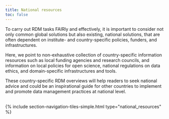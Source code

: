 ```yaml
---
title: National resources
toc: false
---
```


To carry out RDM tasks FAIRly and effectively, it is important to consider not only common global solutions but also existing, national solutions, that are often dependent on institute- and country-specific policies, funders, and infrastructures.

Here, we point to non-exhaustive collection of country-specific information resources such as local funding agencies and research councils, and information on local policies for open science, national regulations on data ethics, and domain-specific infrastructures and tools.

These country-specific RDM overviews will help readers to seek national advice and could be an inspirational guide for other countries to implement and promote data management practices at national level.

<br>
{% include section-navigation-tiles-simple.html type="national_resources" %}
